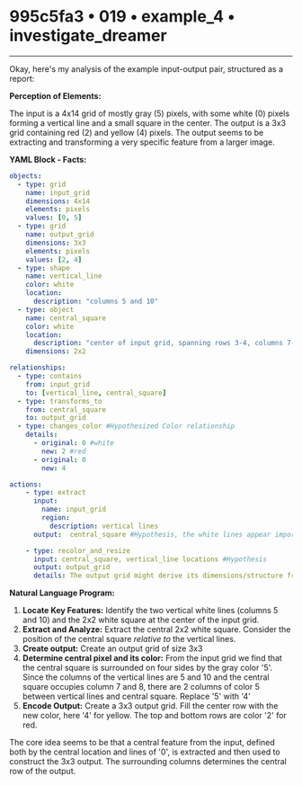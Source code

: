 # 995c5fa3 • 019 • example_4 • investigate_dreamer

---
Okay, here's my analysis of the example input-output pair, structured as a report:

**Perception of Elements:**

The input is a 4x14 grid of mostly gray (5) pixels, with some white (0) pixels forming a vertical line and a small square in the center. The output is a 3x3 grid containing red (2) and yellow (4) pixels. The output seems to be extracting and transforming a very specific feature from a larger image.

**YAML Block - Facts:**



```yaml
objects:
  - type: grid
    name: input_grid
    dimensions: 4x14
    elements: pixels
    values: [0, 5]
  - type: grid
    name: output_grid
    dimensions: 3x3
    elements: pixels
    values: [2, 4]
  - type: shape
    name: vertical_line
    color: white
    location:
      description: "columns 5 and 10"
  - type: object
    name: central_square
    color: white
    location:
      description: "center of input grid, spanning rows 3-4, columns 7-8"
    dimensions: 2x2

relationships:
  - type: contains
    from: input_grid
    to: [vertical_line, central_square]
  - type: transforms_to
    from: central_square
    to: output_grid
  - type: changes_color #Hypothesized Color relationship
    details:
      - original: 0 #white
        new: 2 #red
      - original: 0
        new: 4

actions:
    - type: extract
      input:
        name: input_grid
        region:
          description: vertical lines
      output:  central_square #Hypothesis, the white lines appear important, as does the central square.

    - type: recolor_and_resize
      input: central_square, vertical_line locations #Hypothesis
      output: output_grid
      details: The output grid might derive its dimensions/structure from the location of the extracted central_square relative to the vertical_line

```



**Natural Language Program:**

1. **Locate Key Features:** Identify the two vertical white lines (columns 5 and 10) and the 2x2 white square at the center of the input grid.
2. **Extract and Analyze:** Extract the central 2x2 white square. Consider the position of the central square *relative to* the vertical lines.
3. **Create output:** Create an output grid of size 3x3
4. **Determine central pixel and its color:** From the input grid we find that the central square is surrounded on four sides by the gray color '5'. Since the columns of the vertical lines are 5 and 10 and the central square occupies column 7 and 8, there are 2 columns of color 5 between vertical lines and central square. Replace '5' with '4'
5. **Encode Output:** Create a 3x3 output grid. Fill the center row with the new color, here '4' for yellow. The top and bottom rows are color '2' for red.

The core idea seems to be that a central feature from the input, defined both by the central location and lines of '0',  is extracted and then used to construct the 3x3 output. The surrounding columns determines the central row of the output.

